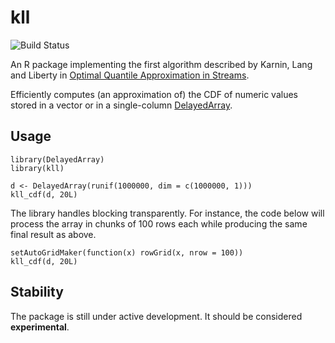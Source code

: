 # kll

![Build Status](https://travis-ci.org/gbrsales/kll.svg?branch=master)

An R package implementing the first algorithm described by Karnin, Lang and
Liberty in [Optimal Quantile Approximation in Streams](http://arxiv.org/abs/1603.05346).

Efficiently computes (an approximation of) the CDF of numeric values stored in a vector or in a single-column [DelayedArray](https://bioconductor.org/packages/release/bioc/html/DelayedArray.html).

## Usage

```{r}
library(DelayedArray)
library(kll)

d <- DelayedArray(runif(1000000, dim = c(1000000, 1)))
kll_cdf(d, 20L)
```

The library handles blocking transparently. For instance, the code below will process the array in chunks of 100 rows each while producing the same final result as above.

```{r}
setAutoGridMaker(function(x) rowGrid(x, nrow = 100))
kll_cdf(d, 20L)
```

## Stability

The package is still under active development. It should be considered **experimental**.

